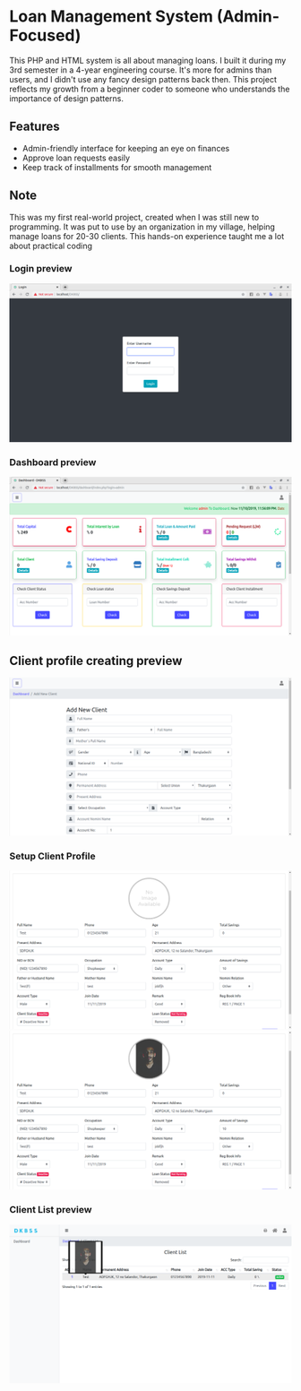 # Loan Management System (Admin-Focused)

This PHP and HTML system is all about managing loans. I built it during my 3rd semester in a 4-year engineering course. It's more for admins than users, and I didn't use any fancy design patterns back then. This project reflects my growth from a beginner coder to someone who understands the importance of design patterns.

## Features
- Admin-friendly interface for keeping an eye on finances
- Approve loan requests easily
- Keep track of installments for smooth management

## Note
This was my first real-world project, created when I was still new to programming. It was put to use by an organization in my village, helping manage loans for 20-30 clients. This hands-on experience taught me a lot about practical coding
<br>

### Login preview
![ss 1](ss/1.png)
### Dashboard preview
![ss 1](ss/2.png)
## Client profile creating preview
![ss 1](ss/3.png)
### Setup Client Profile
![ss 1](ss/4.png)
![ss 1](ss/5.png)
### Client List preview
![ss 1](ss/6.png)

